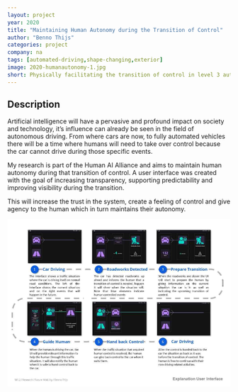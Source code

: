 ```yaml
---
layout: project
year: 2020
title: "Maintaining Human Autonomy during the Transition of Control"
author: "Benno Thijs"
categories: project
company: na
tags: [automated-driving,shape-changing,exterior]
image: 2020-humanautonomy-1.jpg
short: Physically facilitating the transition of control in level 3 automated vehicles.
---
```


## Description
Artificial intelligence will have a pervasive and profound impact on society and technology, it’s influence can already be seen in the field of autonomous driving. From where cars are now, to fully automated vehicles there will be a time where humans will need to take over control because the car cannot drive during those specific events.

My research is part of the Human AI Alliance and aims to maintain human autonomy during that transition of control. A user interface was created with the goal of increasing transparency, supporting predictability and improving visibility during the transition.

This will increase the trust in the system, create a feeling of control and give agency to the human which in turn maintains their autonomy.

<div class="project-image">
  <img src="/assets/img/2020-humanautonomy-2.jpg">
</div>